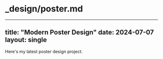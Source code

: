 # _design/poster.md

---
title: "Modern Poster Design"
date: 2024-07-07
layout: single
---

Here's my latest poster design project.

